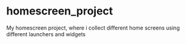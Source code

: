 # homescreen_project
My homescreen project, where i collect different home screens using different launchers and widgets
